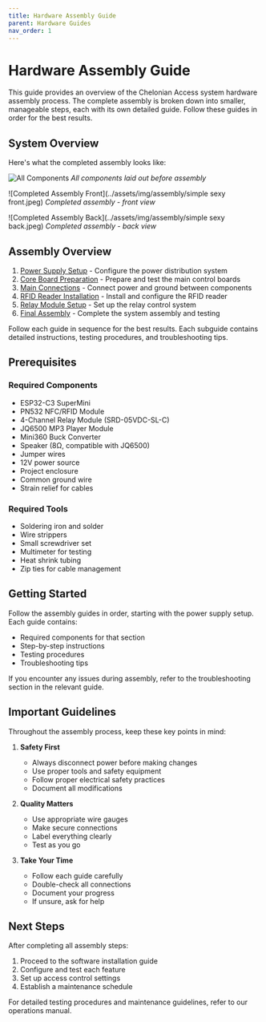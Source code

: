 ```yaml
---
title: Hardware Assembly Guide
parent: Hardware Guides
nav_order: 1
---
```


# Hardware Assembly Guide

This guide provides an overview of the Chelonian Access system hardware assembly process. The complete assembly is broken down into smaller, manageable steps, each with its own detailed guide. Follow these guides in order for the best results.

## System Overview

Here's what the completed assembly looks like:

![All Components](../assets/img/assembly/all_components.jpeg)
*All components laid out before assembly*

![Completed Assembly Front](../assets/img/assembly/simple sexy front.jpeg)
*Completed assembly - front view*

![Completed Assembly Back](../assets/img/assembly/simple sexy back.jpeg)
*Completed assembly - back view*

## Assembly Overview

1. [Power Supply Setup](01_POWER_SUPPLY_SETUP.md) - Configure the power distribution system
2. [Core Board Preparation](02_CORE_BOARD_PREP.md) - Prepare and test the main control boards
3. [Main Connections](03_MAIN_CONNECTIONS.md) - Connect power and ground between components
4. [RFID Reader Installation](04_RFID_INSTALLATION.md) - Install and configure the RFID reader
5. [Relay Module Setup](05_RELAY_SETUP.md) - Set up the relay control system
6. [Final Assembly](06_FINAL_ASSEMBLY.md) - Complete the system assembly and testing

Follow each guide in sequence for the best results. Each subguide contains detailed instructions, testing procedures, and troubleshooting tips.

## Prerequisites

### Required Components

- ESP32-C3 SuperMini
- PN532 NFC/RFID Module
- 4-Channel Relay Module (SRD-05VDC-SL-C)
- JQ6500 MP3 Player Module
- Mini360 Buck Converter
- Speaker (8Ω, compatible with JQ6500)
- Jumper wires
- 12V power source
- Project enclosure
- Common ground wire
- Strain relief for cables

### Required Tools

- Soldering iron and solder
- Wire strippers
- Small screwdriver set
- Multimeter for testing
- Heat shrink tubing
- Zip ties for cable management

## Getting Started

Follow the assembly guides in order, starting with the power supply setup. Each guide contains:

- Required components for that section
- Step-by-step instructions
- Testing procedures
- Troubleshooting tips

If you encounter any issues during assembly, refer to the troubleshooting section in the relevant guide.

## Important Guidelines

Throughout the assembly process, keep these key points in mind:

1. **Safety First**
   - Always disconnect power before making changes
   - Use proper tools and safety equipment
   - Follow proper electrical safety practices
   - Document all modifications

2. **Quality Matters**
   - Use appropriate wire gauges
   - Make secure connections
   - Label everything clearly
   - Test as you go

3. **Take Your Time**
   - Follow each guide carefully
   - Double-check all connections
   - Document your progress
   - If unsure, ask for help

## Next Steps

After completing all assembly steps:

1. Proceed to the software installation guide
2. Configure and test each feature
3. Set up access control settings
4. Establish a maintenance schedule

For detailed testing procedures and maintenance guidelines, refer to our operations manual.
